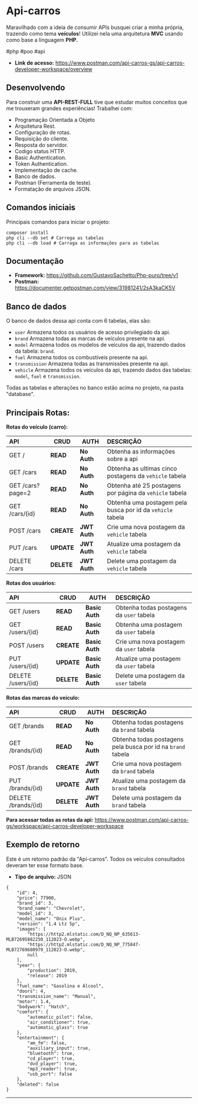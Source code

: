# Api-carros
Maravilhado com a ideia de consumir APIs busquei criar a minha própria, trazendo como tema __veículos__! Utilizei nela uma arquitetura __MVC__ usando como base a linguagem __PHP.__

#php #poo #api

* __Link de acesso:__ https://www.postman.com/api-carros-gs/api-carros-developer-workspace/overview

## Desenvolvendo
Para construir uma __API-REST-FULL__ tive que estudar muitos conceitos que me trouxeram grandes experiências! Trabalhei com: 

* Programação Orientada a Objeto
* Arquitetura Rest.
* Configuração de rotas.
* Requisição do cliente.
* Resposta do servidor.
* Codigo status HTTP.
* Basic Authentication.
* Token Authentication.
* Implementação de cache.
* Banco de dados.
* Postman (Ferramenta de teste).
* Formatação de arquivos JSON.

## Comandos iniciais
Principais comandos para iniciar o projeto:
```
composer install
php cli --db set # Carrega as tabelas
php cli --db load # Carraga as informações para as tabelas
```

## Documentação
* __Framework:__ https://github.com/GustavoSachetto/Php-puro/tree/v1
* __Postman:__ https://documenter.getpostman.com/view/31981241/2sA3kaCK5V

## Banco de dados
O banco de dados dessa api conta com 6 tabelas, elas são: 
* `user` Armazena todos os usuários de acesso privilegiado da api.
* `brand` Armazena todas as marcas de veículos presente na api.
* `model` Armazena todos os modelos de veículos da api, trazendo dados da tabela: `brand`.
* `fuel` Armazena todos os combustíveis presente na api.
* `transmission` Armazena todas as transmissões presente na api.
* `vehicle` Armazena todos os veículos da api, trazendo dados das tabelas: `model`, `fuel` e `transmission`.

Todas as tabelas e alterações no banco estão acima no projeto, na pasta "database".

## Principais Rotas:
__Rotas do veículo (carro):__

| API                | CRUD           | AUTH               | DESCRIÇÃO                                                                   |
| :----------------- | -------------- | ------------------ | :-------------------------------------------------------------------------- |
| GET /              | __READ__       | __No Auth__        | Obtenha as informações sobre a api                                          |
| GET /cars          | __READ__       | __No Auth__        | Obtenha as ultimas cinco postagens da `vehicle` tabela                      |
| GET /cars?page=2   | __READ__       | __No Auth__        | Obtenha até 25 postagens por página da `vehicle` tabela                     |
| GET /cars/{id}     | __READ__       | __No Auth__        | Obtenha uma postagem pela busca por id da `vehicle` tabela                  |
| POST /cars         | __CREATE__     | __JWT Auth__       | Crie uma nova postagem da `vehicle` tabela                                  |
| PUT /cars          | __UPDATE__     | __JWT Auth__       | Atualize uma postagem da `vehicle` tabela                                   |
| DELETE /cars       | __DELETE__     | __JWT Auth__       | Delete uma postagem da `vehicle` tabela                                     |


__Rotas dos usuários:__

| API                    | CRUD           | AUTH               | DESCRIÇÃO                                                             |
| :--------------------- | -------------- | ------------------ | :-------------------------------------------------------------------- |
| GET /users          	 | __READ__       | __Basic Auth__     | Obtenha todas postagens da `user` tabela                     	       |
| GET /users/{id}     	 | __READ__       | __Basic Auth__     | Obtenha uma postagem da `user` tabela          			           |
| POST /users            | __CREATE__     | __Basic Auth__     | Crie uma nova postagem da `user` tabela                               |
| PUT /users/{id}        | __UPDATE__     | __Basic Auth__     | Atualize uma postagem da `user` tabela                                |
| DELETE /users/{id}     | __DELETE__     | __Basic Auth__     | Delete uma postagem da `user` tabela                                  |

__Rotas das marcas do veículo:__

| API                           | CRUD           | AUTH               | DESCRIÇÃO                                                                      |
| :---------------------------- | -------------- | ------------------ | :----------------------------------------------------------------------------- |
| GET /brands          	        | __READ__       | __No Auth__        | Obtenha todas postagens da `brand` tabela                     	               |
| GET /brands/{id}              | __READ__       | __No Auth__        | Obtenha todas postagens pela busca por id na `brand` tabela                    |
| POST /brands                  | __CREATE__     | __JWT Auth__       | Crie uma nova postagem da `brand` tabela                                       |
| PUT /brands/{id}              | __UPDATE__     | __JWT Auth__       | Atualize uma postagem da `brand` tabela                                        | 
| DELETE /brands/{id}           | __DELETE__     | __JWT Auth__       | Delete uma postagem da `brand` tabela                                          | 

__Para acessar todas as rotas da api:__ https://www.postman.com/api-carros-gs/workspace/api-carros-developer-workspace

## Exemplo de retorno
Este é um retorno padrão da "Api-carros". Todos os veículos consultados deveram ter esse formato base.
* __Tipo de arquivo:__ JSON

```
{
    "id": 4,
    "price": 77900,
    "brand_id": 3,
    "brand_name": "Chevrolet",
    "model_id": 3,
    "model_name": "Onix Plus",
    "version": "1.4 Ltz 5p",
    "images": [
        "https://http2.mlstatic.com/D_NQ_NP_635613-MLB72695882250_112023-O.webp",
        "https://http2.mlstatic.com/D_NQ_NP_775847-MLB72769680979_112023-O.webp",
        null
    ],
    "year": {
        "production": 2019,
        "release": 2019
    },
    "fuel_name": "Gasolina e Álcool",
    "doors": 4,
    "transmission_name": "Manual",
    "motor": 1.4,
    "bodywork": "Hatch",
    "comfort": {
        "automatic_pilot": false,
        "air_conditioner": true,
        "automatic_glass": true
    },
    "entertainment": {
        "am_fm": false,
        "auxiliary_input": true,
        "bluetooth": true,
        "cd_player": true,
        "dvd_player": true,
        "mp3_reader": true,
        "usb_port": false
    },
    "deleted": false
}
```

********************************

